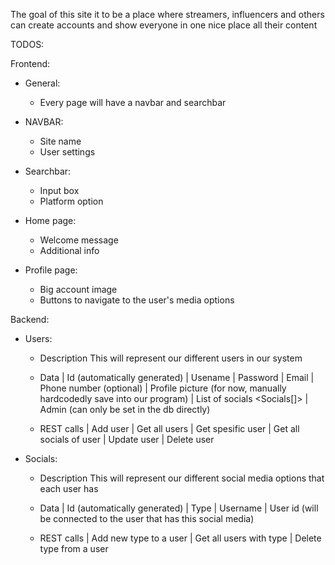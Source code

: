 The goal of this site it to be a place where streamers, influencers and others can create accounts and show everyone in one nice place all their content

TODOS:

Frontend:
- General:
    * Every page will have a navbar and searchbar

- NAVBAR:
    * Site name
    * User settings
    
- Searchbar: 
    * Input box
    * Platform option

- Home page:
    * Welcome message
    * Additional info

- Profile page:
    * Big account image
    * Buttons to navigate to the user's media options

Backend:
- Users:
    * Description
        This will represent our different users in our system

    * Data
        | Id <number> (automatically generated)
        | Usename <string>
        | Password <string>
        | Email <string>
        | Phone number (optional) <number>
        | Profile picture <string> (for now, manually hardcodedly save into our program)
        | List of socials <Socials[]>
        | Admin <boolean> (can only be set in the db directly)

    * REST calls
        | Add user
        | Get all users
        | Get spesific user
        | Get all socials of user
        | Update user
        | Delete user

- Socials:
    * Description
        This will represent our different social media options that each user has

    * Data
        | Id <number> (automatically generated)
        | Type <string>
        | Username <string>
        | User id <number> (will be connected to the user that has this social media)

    * REST calls
        | Add new type to a user
        | Get all users with type
        | Delete type from a user

